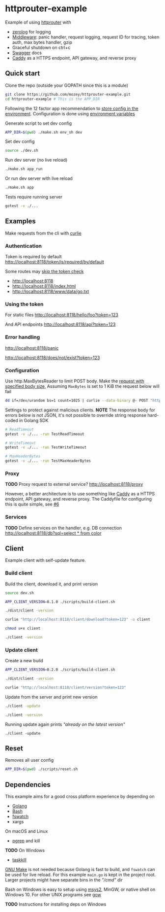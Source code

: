 # httprouter-example

Example of using [httprouter](https://github.com/julienschmidt/httprouter)
with 
- [zerolog](https://github.com/rs/zerolog) for logging
- [Middleware](https://github.com/gorilla/handlers): panic handler, request logging, request ID for tracing, token auth, max bytes handler, gzip
- Graceful shutdown on ctrl+c
- [Swagger](https://github.com/swaggo/swag) docs
- [Caddy](https://caddyserver.com/) as a HTTPS endpoint, API gateway, and reverse proxy


## Quick start

Clone the repo (outside your GOPATH since this is a module)
```bash
git clone https://github.com/mozey/httprouter-example.git
cd httprouter-example # This is the APP_DIR
```

Following the 12 factor app recommendation to [store config in the environment](https://12factor.net/config). Configuration is done using [environment variables](https://en.wikipedia.org/wiki/Environment_variable)

Generate script to set dev config
```bash
APP_DIR=$(pwd) ./make.sh env_sh dev
```

Set dev config
```bash
source ./dev.sh
```

Run dev server (no live reload)
```bash
./make.sh app_run
```

Or run dev server with live reload
```bash
./make.sh app
```

Tests require running server
```bash
gotest -v ./...
```


## Examples

Make requests from the cli with [curlie](https://github.com/rs/curlie)
  
### Authentication

Token is required by default
[http://localhost:8118/token/is/required/by/default](http://localhost:8118/token/is/required/by/default)

Some routes may [skip the token check](https://github.com/mozey/httprouter-example/blob/connect-go/middleware.go#L119)
- [http://localhost:8118](http://localhost:8118)
- [http://localhost:8118/index.html](http://localhost:8118/index.html)
- [http://localhost:8118/www/data/go.txt](http://localhost:8118/www/data/go.txt)

### Using the token

For static files
[http://localhost:8118/hello/foo?token=123](http://localhost:8118/hello/foo?token=123)

And API endpoints
[http://localhost:8118/api?token=123](http://localhost:8118/api?token=123)

### Error handling

[http://localhost:8118/panic](http://localhost:8118/panic)
    
[http://localhost:8118/does/not/exist?token=123](http://localhost:8118/does/not/exist?token=123)

### Configuration

Use http.MaxBytesReader to limit POST body. Make the [request with specified body size](https://serverfault.com/a/283297), Assuming `MaxBytes` is set to 1 KiB the request below will fail
```bash
dd if=/dev/urandom bs=1 count=1025 | curlie --data-binary @- POST "http://localhost:8118/api?token=123"
```

Settings to protect against malicious clients. **NOTE** The response body for errors below is not JSON, it's not possible to override string response hard-coded in Golang SDK
```bash
# ReadTimeout
gotest -v ./... -run TestReadTimeout

# WriteTimeout
gotest -v ./... -run TestWriteTimeout

# MaxHeaderBytes
gotest -v ./... -run TestMaxHeaderBytes
```

### Proxy

**TODO** Proxy request to external service?
[http://localhost:8118/proxy](http://localhost:8118/proxy)

However, a better architecture is to use something like [Caddy](https://github.com/caddyserver/caddy) as a HTTPS endpoint, API gateway, and reverse proxy. The Caddyfile for configuring this is quite simple, see [#6](https://github.com/mozey/httprouter-example/issues/6)

### Services

**TODO** Define services on the handler, e.g. DB connection
[http://localhost:8118/db?sql=select * from color](http://localhost:8118/db?sql=select%20*%20from%20color)


## Client

Example client with self-update feature.

### Build client

Build the client, download it, and print version
```bash
source dev.sh

APP_CLIENT_VERSION=0.1.0 ./scripts/build-client.sh

./dist/client -version

curlie "http://localhost:8118/client/download?token=123" -o client

chmod u+x client

./client -version
```

### Update client

Create a new build
```bash
APP_CLIENT_VERSION=0.2.0 ./scripts/build-client.sh

./dist/client -version

curlie "http://localhost:8118/client/version?token=123"
```

Update from the server and print new version
```bash
./client -update

./client -version
```

Running update again prints *"already on the latest version"*
```
./client -update
```


## Reset

Removes all user config
```bash
APP_DIR=$(pwd) ./scripts/reset.sh
```


## Dependencies

This example aims for a good cross platform experience by depending on 
- [Golang](https://golang.org/) 
- [Bash](https://www.gnu.org/software/bash)
- [fswatch](https://github.com/emcrisostomo/fswatch)
- xargs

On macOS and Linux
- [pgrep](https://en.wikipedia.org/wiki/Pgrep) and kill

**TODO** On Windows
- [taskkill](https://docs.microsoft.com/en-us/windows-server/administration/windows-commands/taskkill)

[GNU Make](https://stackoverflow.com/questions/3798562/why-use-make-over-a-shell-script) 
is not needed because Golang is fast to build,
and `fswatch` can be used for live reload.
For this example `main.go` is kept in the project root.
Larger projects might have separate bins in the *"/cmd"* dir

Bash on Windows is easy to setup using 
[msys2](https://www.msys2.org/), MinGW, or native shell on Windows 10.
For other UNIX programs see [gow](https://github.com/bmatzelle/gow/wiki)

**TODO** Instructions for installing deps on Windows

